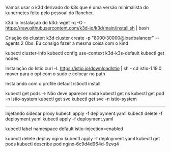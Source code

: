 Vamos usar o k3d derivado do k3s que é uma versão minimalista do kunernetes feito pelo pessoal do Rancher.

k3d.io
Instalação do k3d:
wget -q -O - https://raw.githubusercontent.com/k3d-io/k3d/main/install.sh | bash

Criação do cluster:
k3d cluster create -p "8000:30000@loadbalancer" --agents 2
Obs: Eu consigo fazer a mesma coisa com o kind

kubectl cluster-info
kubectl config use-context k3d-k3s-default
kubectl get nodes

Instalação do Istio
curl -L https://istio.io/downloadIstio | sh -
cd istio-1.19.0
mover para o opt com o sudo e colocar no path

Instalando com o profile default
istioctl install

kubectl get pods -> Não deve aparecer nada
kubectl get ns
kubectl get pod -n istio-system
kubectl get svc
kubectl get svc -n istio-system

-------------------------------
Injetando sidecar proxy
kubectl apply -f deployment.yaml 
kubectl delete -f deployment.yaml 
kubectl apply -f deployment.yaml 

kubectl label namespace default istio-injection=enabled

kubectl delete deploy nginx
kubectl apply -f deployment.yaml 
kubectl get pods
kubectl describe pod nginx-6c9d4d964d-9zvq4


